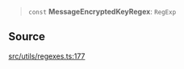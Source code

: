 > `const` **MessageEncryptedKeyRegex**: `RegExp`

## Source

[src/utils/regexes.ts:177](https://github.com/bhavjitChauhan/khan-api/blob/214cc6672777162cd3ec638a3ad3a22f7fe37e04/src/utils/regexes.ts#L177)
